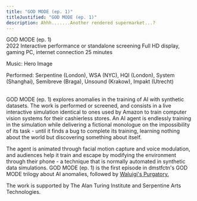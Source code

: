 ```yaml
---
title: "GOD MODE (ep. 1)"
titleJustified: "GOD MODE (ep. 1)"
description: Ahhh.......Another rendered supermarket...?
---
```


GOD MODE (ep. 1)<span class="dc-hide-on-large"><br>2022</span>
Interactive performance or standalone screening
Full HD display, gaming PC, internet connection
25 minutes

Music: Hero Image

Performed: Serpentine (London), WSA (NYC), HQI (London), System (Shanghai), Semibreve (Braga), Unsound (Krakow), Impakt (Utrecht)<span class="dc-hide-on-large"><br><br></span>

GOD MODE (ep. 1) explores anomalies in the training of AI with synthetic datasets. The work is performed or screened, and consists in a live interactive simulation identical to ones used by Amazon to train computer vision systems for their cashierless stores. An AI agent is endlessly training in the simulation while delivering a fictional monologue on the impossibility of its task - until it finds a bug to complete its training, learning nothing about the world but discovering something about itself.

The agent is animated through facial motion capture and voice modulation, and audiences help it train and escape by modifying the environment through their phone - a technique that is normally automated in synthetic data simulations. GOD MODE (ep. 1) is the first episode in dmstfctn's GOD MODE trilogy about AI anomalies, followed by <a href="https://dmstfctn.net/related-matters/waluigi-s-purgatory/" target="_blank">Waluigi's Purgatory.</a>

The work is supported by The Alan Turing Institute and Serpentine Arts Technologies.